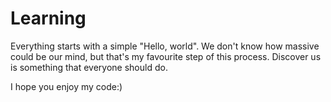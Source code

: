 # Learning

Everything starts with a simple "Hello, world". We don't know how massive could be our mind, but that's my favourite step of this process. Discover us is something that everyone should do.

I hope you enjoy my code:)
